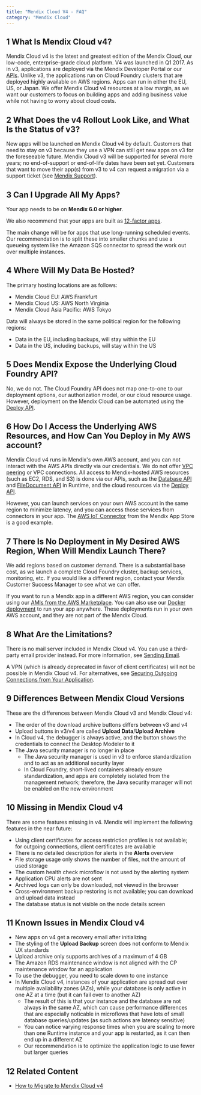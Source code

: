 ```yaml
---
title: "Mendix Cloud V4 - FAQ"
category: "Mendix Cloud"
---
```


## 1 What Is Mendix Cloud v4?

Mendix Cloud v4 is the latest and greatest edition of the Mendix Cloud, our low-code, enterprise-grade cloud platform. V4 was launched in Q1 2017. As in v3, applications are deployed via the Mendix Developer Portal or our [APIs](/apidocs-mxsdk/apidocs/deploy-api). Unlike v3, the applications run on Cloud Foundry clusters that are deployed highly available on AWS regions. Apps can run in either the EU, US, or Japan. We offer Mendix Cloud v4 resources at a low margin, as we want our customers to focus on building apps and adding business value while not having to worry about cloud costs.

## 2 What Does the v4 Rollout Look Like, and What Is the Status of v3?

New apps will be launched on Mendix Cloud v4 by default. Customers that need to stay on v3 because they use a VPN can still get new apps on v3 for the foreseeable future. Mendix Cloud v3 will be supported for several more years; no end-of-support or end-of-life dates have been set yet. Customers that want to move their app(s) from v3 to v4 can request a migration via a support ticket (see [Mendix Support](https://support.mendix.com)).

## 3 Can I Upgrade All My Apps?

Your app needs to be on **Mendix 6.0 or higher**.

We also recommend that your apps are built as [12-factor apps](https://12factor.net/).

The main change will be for apps that use long-running scheduled events. Our recommendation is to split these into smaller chunks and use a queueing system like the Amazon SQS connector to spread the work out over multiple instances. 

## 4 Where Will My Data Be Hosted?

The primary hosting locations are as follows:

*   Mendix Cloud EU: AWS Frankfurt
*   Mendix Cloud US: AWS North Virginia
*   Mendix Cloud Asia Pacific: AWS Tokyo

Data will always be stored in the same political region for the following regions:

*   Data in the EU, including backups, will stay within the EU
*   Data in the US, including backups, will stay within the US

## 5 Does Mendix Expose the Underlying Cloud Foundry API?

No, we do not. The Cloud Foundry API does not map one-to-one to our deployment options, our authorization model, or our cloud resource usage. However, deployment on the Mendix Cloud can be automated using the [Deploy API](/apidocs-mxsdk/apidocs/deploy-api).

## 6 How Do I Access the Underlying AWS Resources, and How Can You Deploy in My AWS account?

Mendix Cloud v4 runs in Mendix's own AWS account, and you can not interact with the AWS APIs directly via our credentials. We do not offer [VPC peering](http://docs.aws.amazon.com/AmazonVPC/latest/PeeringGuide/Welcome.html) or VPC connections. All access to Mendix-hosted AWS resources (such as EC2, RDS, and S3) is done via our APIs, such as the [Database API](https://apidocs.mendix.com/7/runtime/com/mendix/core/Core.html#retrieveXPathQuery-com.mendix.systemwideinterfaces.core.IContext-java.lang.String-) and [FileDocument API](https://apidocs.mendix.com/7/runtime/com/mendix/core/Core.html#storeFileDocumentContent-com.mendix.systemwideinterfaces.core.IContext-com.mendix.systemwideinterfaces.core.IMendixObject-java.io.InputStream-) in Runtime, and the cloud resources via the [Deploy API](/apidocs-mxsdk/apidocs/deploy-api).

However, you can launch services on your own AWS account in the same region to minimize latency, and you can access those services from connectors in your app. The [AWS IoT Connector](https://appstore.home.mendix.com/link/app/2868/Mendix/AWS-IoT-Connector) from the Mendix App Store is a good example.

## 7 There Is No Deployment in My Desired AWS Region, When Will Mendix Launch There?

We add regions based on customer demand. There is a substantial base cost, as we launch a complete Cloud Foundry cluster, backup services, monitoring, etc. If you would like a different region, contact your Mendix Customer Success Manager to see what we can offer.

If you want to run a Mendix app in a different AWS region, you can consider using our [AMIs from the AWS Marketplace](https://aws.amazon.com/marketplace/search/results?x=0&y=0&searchTerms=mendix&page=1&ref_=nav_search_box). You can also use our [Docker deployment](https://github.com/mendix/docker-mendix-buildpack) to run your app anywhere. These deployments run in your own AWS account, and they are not part of the Mendix Cloud.

## 8 What Are the Limitations?

There is no mail server included in Mendix Cloud v4. You can use a third-party email provider instead. For more information, see [Sending Email](/deployment/mendixcloud/sending-email).

A VPN (which is already deprecated in favor of client certificates) will not be possible in Mendix Cloud v4. For alternatives, see [Securing Outgoing Connections from Your Application](/deployment/mendixcloud/securing-outgoing-connections-from-your-application).

## 9 Differences Between Mendix Cloud Versions

These are the differences between Mendix Cloud v3 and Mendix Cloud v4:

* The order of the download archive buttons differs between v3 and v4
* Upload buttons in v3/v4 are called **Upload Data**/**Upload Archive**
* In Cloud v4, the debugger is always active, and the button shows the credentials to connect the Desktop Modeler to it
* The Java security manager is no longer in place
    * The Java security manager is used in v3 to enforce standardization and to act as an additional security layer
    * In Cloud Foundry, short-lived containers already ensure standardization, and apps are completely isolated from the management network; therefore, the Java security manager will not be enabled on the new environment

## 10 Missing in Mendix Cloud v4

There are some features missing in v4. Mendix will implement the following features in the near future:

* Using client certificates for access restriction profiles is not available; for outgoing connections, client certificates are available
* There is no detailed description for alerts in the **Alerts** overview
* File storage usage only shows the number of files, not the amount of used storage
* The custom health check microflow is not used by the alerting system
* Application CPU alerts are not sent
* Archived logs can only be downloaded, not viewed in the browser
* Cross-environment backup restoring is not available; you can download and upload data instead
* The database status is not visible on the node details screen

## 11 Known Issues in Mendix Cloud v4

* New apps on v4 get a recovery email after initializing
* The styling of the **Upload Backup** screen does not conform to Mendix UX standards
* Upload archive only supports archives of a maximum of 4 GB
* The Amazon RDS maintenance window is not aligned with the CP maintenance window for an application
* To use the debugger, you need to scale down to one instance
* In Mendix Cloud v4, instances of your application are spread out over multiple availability zones (AZs), while your database is only active in one AZ at a time (but it can fail over to another AZ)
    * The result of this is that your instance and the database are not always in the same AZ, which can cause performance differences that are especially noticable in microflows that have lots of small database queries/updates (as such actions are latency sensitive)
    * You can notice varying response times when you are scaling to more than one Runtime instance and your app is restarted, as it can then end up in a different AZ
    * Our recommendation is to optimize the application logic to use fewer but larger queries

## 12 Related Content

* [How to Migrate to Mendix Cloud v4](/deployment/mendixcloud/migrating-to-v4)
